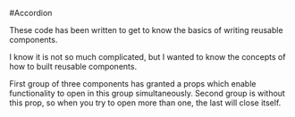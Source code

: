 #Accordion

These code has been written to get to know the basics of writing reusable components. 

I know it is not so much complicated, but I wanted to know the concepts of how to built reusable components.

First group of three components has granted a props which enable functionality to open in this group simultaneously.
Second group is without this prop, so when you try to open more than one, the last will close itself. 
